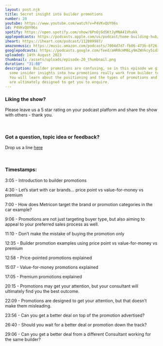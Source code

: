 ```yaml
---
layout: post.njk
title: Secret insight into builder promotions
number: 20
youtube: https://www.youtube.com/watch?v=P4VKvQUY06s
id: P4VKvQUY06s
spotify: https://open.spotify.com/show/6PnOjGdSKtJyMNA41Vhakk
applepodcasts: https://podcasts.apple.com/us/podcast/home-building-hub/id1681936589
iheart: https://iheart.com/podcast/112809987/
amazonmusic: https://music.amazon.com/podcasts/7004d7d7-fb06-473b-8f26-8ce9992cac11
googlepodcasts: https://podcasts.google.com/feed/aHR0cHM6Ly9mZWVkcy5idXp6c3Byb3V0LmNvbS8yMTM5MTU1LnJzcw==
uploaded: 14th August 2023
thumbnail: /assets/uploads/episode-20_thumbnail.png
duration: "31:08"
description: Builder promotions are confusing, so in this episode we give you
  some insider insights into how promotions really work from builder to builder.
  You will learn about the positioning and the types of promotions and how they
  are ultimately designed to get you to enquire.
---
```

### Liking the show?

Please leave us a 5 star rating on your podcast platform and share the show with others - thank you.

<br>

### Got a question, topic idea or feedback?

Drop us a line <a href="/contact" id="contact-us" target="_blank">here</a>

<br>

### Timestamps:

3:05 - Introduction to builder promotions

4:30 - Let’s start with car brands… price point vs value-for-money vs premium

7:00 - How does Metricon target the brand or promotion categories in the car example?

9:06 - Promotions are not just targeting buyer type, but also aiming to appeal to your preferred sales process as well.

11:10 - Don’t make the mistake of buying the promotion only

12:35 - Builder promotion examples using price point vs value-for-money vs premium

12:58 - Price-pointed promotions explained

15:07 - Value-for-money promotions explained

17:05 - Premium promotions explained

20:15 - Promotions may get your attention, but your consultant will ultimately find you the best outcome.

22:09 - Promotions are designed to get your attention, but that doesn’t make them misleading.

23:56 - Can you get a better deal on top of the promotion advertised? 

26:40 - Should you wait for a better deal or promotion down the track?

29:06 - Can you get a better deal from a different Consultant working for the same builder?